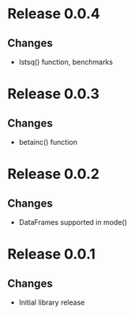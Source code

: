 # Release 0.0.4
## Changes
* lstsq() function, benchmarks

# Release 0.0.3
## Changes
* betainc() function

# Release 0.0.2
## Changes
* DataFrames supported in mode()

# Release 0.0.1
## Changes
* Initial library release

